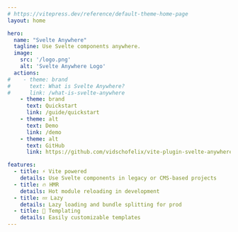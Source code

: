 ```yaml
---
# https://vitepress.dev/reference/default-theme-home-page
layout: home

hero:
  name: "Svelte Anywhere"
  tagline: Use Svelte components anywhere.
  image:
    src: '/logo.png'
    alt: 'Svelte Anywhere Logo'
  actions:
#    - theme: brand
#      text: What is Svelte Anywhere?
#      link: /what-is-svelte-anywhere
    - theme: brand
      text: Quickstart
      link: /guide/quickstart
    - theme: alt
      text: Demo
      link: /demo
    - theme: alt
      text: GitHub
      link: https://github.com/vidschofelix/vite-plugin-svelte-anywhere

features:
  - title: ⚡ Vite powered
    details: Use Svelte components in legacy or CMS-based projects
  - title: 🔥 HMR
    details: Hot module reloading in development
  - title: 💤 Lazy
    details: Lazy loading and bundle splitting for prod
  - title: 🧩 Templating
    details: Easily customizable templates
---
```


[//]: # (# Svelte Anywhere Docs)
